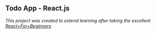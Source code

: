 ## Todo App - React.js
*This project was created to extend learning after taking the excellent [React+For+Beginners](https://reactforbeginners.com/)*

